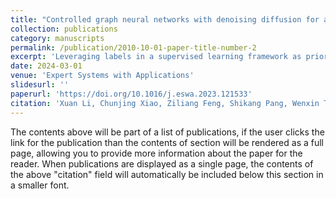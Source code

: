 ```yaml
---
title: "Controlled graph neural networks with denoising diffusion for anomaly detection."
collection: publications
category: manuscripts
permalink: /publication/2010-10-01-paper-title-number-2
excerpt: 'Leveraging labels in a supervised learning framework as prior knowledge to enhance network anomaly detection has become a trend. Unfortunately, just a few labels are typically available due to the expensive labeling cost. The limited labeled data might not adequately represent the underlying distribution of the data, making the trained model fail to accurately detect anomalies in test data that fall outside the labeled data’s distribution. Recently, data augmentation has been widely used to address this issue. However, general graph data augmentation methods might lead to suboptimal performance when directly applying to network anomaly detection as they might alter graph semantics. In this paper, we provide a denoising diffusion probabilistic model (DDPM)-based Controlled Graph Neural Networks (ConGNN) that can address the problem of insufficient labeled data. In particular, we propose a graph-specific diffusion model-based generator which can inject the characteristics of a reference node into another source node. This generator is adopted to steer the procedure of neighborhood aggregation in GNN to build a controlled GNN for generating augmented data. Based on these augmented data, we present a data-enclosing hypersphere model with our designed consistency regularization term to perform anomaly detection. Extensive experiments demonstrate the superior performance of our model compared to the state-of-the-art baselines.'
date: 2024-03-01
venue: 'Expert Systems with Applications'
slidesurl: ''
paperurl: 'https://doi.org/10.1016/j.eswa.2023.121533'
citation: 'Xuan Li, Chunjing Xiao, Ziliang Feng, Shikang Pang, Wenxin Tai, Fan Zhou. (2024). &quot;Controlled graph neural networks with denoising diffusion for anomaly detection.&quot; <i>Expert Systems with Applications</i>. 1(2).'
---
```


The contents above will be part of a list of publications, if the user clicks the link for the publication than the contents of section will be rendered as a full page, allowing you to provide more information about the paper for the reader. When publications are displayed as a single page, the contents of the above "citation" field will automatically be included below this section in a smaller font.
